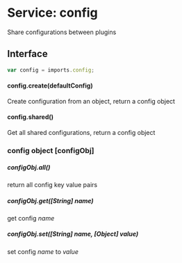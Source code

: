 # Service: config

Share configurations between plugins

## Interface

`````javascript
var config = imports.config;
`````

#### config.create(defaultConfig)
Create configuration from an object, return a config object

#### config.shared()
Get all shared configurations, return a config object

### **config object [configObj]**

##### configObj.all()
return all config key value pairs

##### configObj.get([String] name)
get config *name*

##### configObj.set([String] name, [Object] value)
set config *name* to *value*
